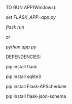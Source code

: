 TO RUN APP(Windows):

*set FLASK_APP=app.py*

*flask run*

or 

*python app.py*


DEPENDENCIES:

pip install flask 

pip install sqlite3

pip install Flask-APScheduler

pip install flask-json-schema
